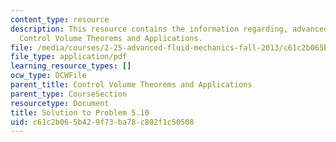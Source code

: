 ```yaml
---
content_type: resource
description: This resource contains the information regarding, advanced fluid mechanics,
  Control Volume Theorems and Applications.
file: /media/courses/2-25-advanced-fluid-mechanics-fall-2013/c61c2b065b429f73ba78c802f1c50508_MIT2_25F13_Shapi5.10_Solut.pdf
file_type: application/pdf
learning_resource_types: []
ocw_type: OCWFile
parent_title: Control Volume Theorems and Applications
parent_type: CourseSection
resourcetype: Document
title: Solution to Problem 5.10
uid: c61c2b06-5b42-9f73-ba78-c802f1c50508
---
```


